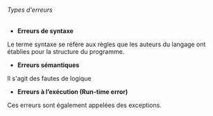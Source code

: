######  Types d'erreurs 

* **Erreurs de syntaxe**

Le terme syntaxe se réfère aux règles que les auteurs du langage ont établies pour la structure du programme.

* **Erreurs sémantiques**

Il s'agit des fautes de logique

* **Erreurs à l’exécution (Run-time error)**

Ces erreurs sont également appelées des exceptions.
